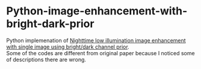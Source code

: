 # Python-image-enhancement-with-bright-dark-prior

Python implemenation of [Nighttime low illumination image enhancement with single image using bright/dark channel prior](https://jivp-eurasipjournals.springeropen.com/articles/10.1186/s13640-018-0251-4).  
Some of the codes are different from original paper because I noticed some of descriptions there are wrong.  
